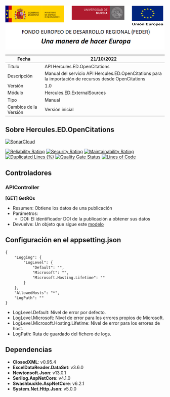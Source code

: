 ![](../../../Docs/media/CabeceraDocumentosMD.png)

| Fecha         | 21/10/2022                                                  |
| ------------- | ------------------------------------------------------------ |
|Titulo|API Hercules.ED.OpenCitations| 
|Descripción|Manual del servicio API Hercules.ED.OpenCitations para la importación de recursos desde OpenCitations|
|Versión|1.0|
|Módulo|Hercules.ED.ExternalSources|
|Tipo|Manual|
|Cambios de la Versión| Versión inicial|

## Sobre Hercules.ED.OpenCitations

[![SonarCloud](https://sonarcloud.io/images/project_badges/sonarcloud-white.svg)](https://sonarcloud.io/summary/new_code?id=Hercules.ED.OpenCitations)

[![Reliability Rating](https://sonarcloud.io/api/project_badges/measure?project=Hercules.ED.OpenCitations&metric=reliability_rating)](https://sonarcloud.io/summary/new_code?id=Hercules.ED.OpenCitations)
[![Security Rating](https://sonarcloud.io/api/project_badges/measure?project=Hercules.ED.OpenCitations&metric=security_rating)](https://sonarcloud.io/summary/new_code?id=Hercules.ED.OpenCitations)
[![Maintainability Rating](https://sonarcloud.io/api/project_badges/measure?project=Hercules.ED.OpenCitations&metric=sqale_rating)](https://sonarcloud.io/summary/new_code?id=Hercules.ED.OpenCitations)
[![Duplicated Lines (%)](https://sonarcloud.io/api/project_badges/measure?project=Hercules.ED.OpenCitations&metric=duplicated_lines_density)](https://sonarcloud.io/summary/new_code?id=Hercules.ED.OpenCitations)
[![Quality Gate Status](https://sonarcloud.io/api/project_badges/measure?project=Hercules.ED.OpenCitations&metric=alert_status)](https://sonarcloud.io/summary/new_code?id=Hercules.ED.OpenCitations)
[![Lines of Code](https://sonarcloud.io/api/project_badges/measure?project=Hercules.ED.OpenCitations&metric=ncloc)](https://sonarcloud.io/summary/new_code?id=Hercules.ED.OpenCitations)

## Controladores

### APIController

**[GET] GetROs**
- Resumen: Obtiene los datos de una publicación
- Parámetros: 
	- DOI: El identificador DOI de la publicación a obtener sus datos
- Devuelve: Un objeto que sigue este [modelo](https://github.com/HerculesCRUE/HerculesED/blob/main/src/Hercules.ED.ExternalSources/Hercules.ED.OpenCitations/ROs/OpenCitations/Models/ROPublicationModel.cs)

## Configuración en el appsetting.json
```json{
{
	"Logging": {
		"LogLevel": {
			"Default": "",
			"Microsoft": "",
			"Microsoft.Hosting.Lifetime": ""
		}
	},
	"AllowedHosts": "*",
	"LogPath": ""
}
```

- LogLevel.Default: Nivel de error por defecto.
- LogLevel.Microsoft: Nivel de error para los errores propios de Microsoft.
- LogLevel.Microsoft.Hosting.Lifetime: Nivel de error para los errores de host.
- LogPath: Ruta de guardado del fichero de logs.

## Dependencias
- **ClosedXML**: v0.95.4
- **ExcelDataReader.DataSet**: v3.6.0
- **Newtonsoft.Json**: v13.0.1
- **Serilog.AspNetCore**: v4.1.0
- **Swashbuckle.AspNetCore**: v6.2.1
- **System.Net.Http.Json**: v5.0.0
